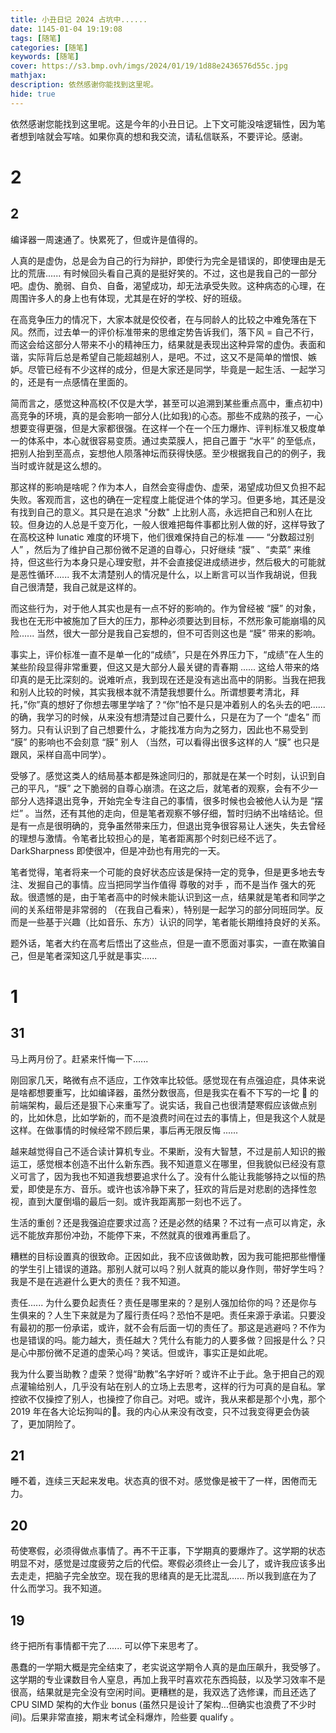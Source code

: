 ```yaml
---
title: 小丑日记 2024 占坑中......
date: 1145-01-04 19:19:08
tags: [随笔]
categories: [随笔]
keywords: [随笔]
cover: https://s3.bmp.ovh/imgs/2024/01/19/1d88e2436576d55c.jpg
mathjax:
description: 依然感谢你能找到这里呢。
hide: true
---
```


依然感谢您能找到这里呢。这是今年的小丑日记。上下文可能没啥逻辑性，因为笔者想到啥就会写啥。如果你真的想和我交流，请私信联系，不要评论。感谢。

# 2

## 2

编译器一周速通了。快累死了，但或许是值得的。

人真的是虚伪，总是会为自己的行为辩护，即使行为完全是错误的，即使理由是无比的荒唐...... 有时候回头看自己真的是挺好笑的。不过，这也是我自己的一部分吧。虚伪、脆弱、自负、自备，渴望成功，却无法承受失败。这种病态的心理，在周围许多人的身上也有体现，尤其是在好的学校、好的班级。

在高竞争压力的情况下，大家本就是佼佼者，在与同龄人的比较之中难免落在下风。然而，过去单一的评价标准带来的思维定势告诉我们，落下风 = 自己不行，而这会给这部分人带来不小的精神压力，结果就是表现出这种异常的虚伪。表面和谐，实际背后总是希望自己能超越别人，是吧。不过，这又不是简单的憎恨、嫉妒。尽管已经有不少这样的成分，但是大家还是同学，毕竟是一起生活、一起学习的，还是有一点感情在里面的。

简而言之，感觉这种高校(不仅是大学，甚至可以追溯到某些重点高中，重点初中)高竞争的环境，真的是会影响一部分人(比如我)的心态。那些不成熟的孩子，一心想要变得更强，但是大家都很强。在这样一个在一个压力爆炸、评判标准又极度单一的体系中，本心就很容易变质。通过卖菜膜人，把自己置于 “水平” 的至低点，把别人抬到至高点，妄想他人陨落神坛而获得快感。至少根据我自己的的例子，我当时或许就是这么想的。

那这样的影响是啥呢？作为本人，自然会变得虚伪、虚荣，渴望成功但又负担不起失败。客观而言，这也的确在一定程度上能促进个体的学习。但更多地，其还是没有找到自己的意义。其只是在追求 "分数" 上比别人高，永远把自己和别人在比较。但身边的人总是千变万化，一般人很难把每件事都比别人做的好，这样导致了在高校这种 lunatic 难度的环境下，他们很难保持自己的标准 —— “分数超过别人” ，然后为了维护自己那份微不足道的自尊心，只好继续 “膜” 、“卖菜” 来维持，但这些行为本身只是心理安慰，并不会直接促进成绩进步，然后极大的可能就是恶性循环...... 我不太清楚别人的情况是什么，以上断言可以当作我胡说，但我自己很清楚，我自己就是这样的。

而这些行为，对于他人其实也是有一点不好的影响的。作为曾经被 “膜” 的对象，我也在无形中被施加了巨大的压力，那种必须要达到目标，不然形象可能崩塌的风险...... 当然，很大一部分是我自己妄想的，但不可否则这也是 “膜” 带来的影响。

事实上，评价标准一直不是单一化的“成绩”，只是在外界压力下，“成绩”在人生的某些阶段显得非常重要，但这又是大部分人最关键的青春期 ...... 这给人带来的烙印真的是无比深刻的。说难听点，我到现在还是没有逃出高中的阴影。当我在把我和别人比较的时候，其实我根本就不清楚我想要什么。所谓想要考清北，拜托，”你”真的想好了你想去哪里学啥了？“你”怕不是只是冲着别人的名头去的吧...... 的确，我学习的时候，从来没有想清楚过自己要什么，只是在为了一个 “虚名” 而努力。只有认识到了自己想要什么，才能找准方向为之努力，因此也不易受到 “膜” 的影响也不会刻意 “膜” 别人 （当然，可以看得出很多这样的人 “膜” 也只是跟风，采样自高中同学）。

受够了。感觉这类人的结局基本都是殊途同归的，那就是在某一个时刻，认识到自己的平凡，“膜” 之下脆弱的自尊心崩溃。在这之后，就笔者的观察，会有不少一部分人选择退出竞争，开始完全专注自己的事情，很多时候也会被他人认为是 “摆烂” 。当然，还有其他的走向，但是笔者观察不够仔细，暂时归纳不出啥结论。但是有一点是很明确的，竞争虽然带来压力，但退出竞争很容易让人迷失，失去曾经的理想与激情。令笔者比较担心的是，笔者距离那个时刻已经不远了。DarkSharpness 即使很冲，但是冲劲也有用完的一天。

笔者觉得，笔者将来一个可能的良好状态应该是保持一定的竞争，但是更多地去专注、发掘自己的事情。应当把同学当作值得 尊敬的对手 ，而不是当作 强大的死敌。很遗憾的是，由于笔者高中的时候未能认识到这一点，结果就是笔者和同学之间的关系纽带是非常弱的 （在我自己看来），特别是一起学习的部分同班同学。反而是一些基于兴趣（比如音乐、东方）认识的同学，笔者能长期维持良好的关系。

题外话，笔者大约在高考后悟出了这些点，但是一直不愿面对事实，一直在欺骗自己，但是笔者深知这几乎就是事实......

# 1

## 31

马上两月份了。赶紧来忏悔一下......

刚回家几天，略微有点不适应，工作效率比较低。感觉现在有点强迫症，具体来说是啥都想要重写，比如编译器，虽然分数很高，但是我实在看不下写的一坨 💩 的前端架构，最后还是狠下心来重写了。说实话，我自己也很清楚寒假应该做点别的，比如休息，比如学新的，而不是浪费时间在过去的事情上，但是我这个人就是这样。在做事情的时候经常不顾后果，事后再无限反悔 ......

越来越觉得自己不适合读计算机专业。不果断，没有大智慧，不过是前人知识的搬运工，感觉根本创造不出什么新东西。我不知道意义在哪里，但我貌似已经没有意义可言了，因为我也不知道我想要追求什么了。没有什么能让我能够持之以恒的热爱，即使是东方、音乐。或许也该冷静下来了，狂欢的背后是对悲剧的选择性忽视，直到大厦倒塌的最后一刻。或许我距离那一刻也不远了。

生活的重创？还是我强迫症要求过高？还是必然的结果？不过有一点可以肯定，永远不能放弃那份冲劲，不能停下来，不然就真的很难再重启了。

糟糕的目标设置真的很致命。正因如此，我不应该做助教，因为我可能把那些懵懂的学生引上错误的道路。那别人就可以吗？别人就真的能以身作则，带好学生吗？我是不是在逃避什么更大的责任？我不知道。

责任...... 为什么要负起责任？责任是哪里来的？是别人强加给你的吗？还是你与生俱来的？人生下来就是为了履行责任吗？恐怕不是吧。责任来源于承诺。只要没有最初的那一份承诺，或许，就不会有后面一切的责任了。那这是逃避吗？不作为也是错误的吗。能力越大，责任越大？凭什么有能力的人要多做？回报是什么？只是心中那份微不足道的虚荣心吗？笑话。但或许，事实正是如此呢。

我为什么要当助教？虚荣？觉得“助教”名字好听？或许不止于此。急于把自己的观点灌输给别人，几乎没有站在别人的立场上去思考，这样的行为可真的是自私。掌控欲不仅操控了别人，也操控了你自己。对吧。或许，我从来都是那个小鬼，那个 2019 年在各大论坛狗叫的🤡。我的内心从来没有改变，只不过我变得更会伪装了，更加阴险了。

## 21

睡不着，连续三天起来发电。状态真的很不对。感觉像是被干了一样，困倦而无力。

## 20

苟使寒假，必须得做点事情了。再不干正事，下学期真的要爆炸了。这学期的状态明显不对，感觉是过度疲劳之后的代偿。寒假必须终止一会儿了，或许我应该多出去走走，把脑子完全放空。现在我的思绪真的是无比混乱...... 所以我到底在为了什么而学习。我不知道。

## 19

终于把所有事情都干完了...... 可以停下来思考了。

愚蠢的一学期大概是完全结束了，老实说这学期令人真的是血压飙升，我受够了。这学期的专业课数目令人窒息，再加上我平时喜欢花东西捣鼓，以及学习效率不是很高，结果就是完全没有空闲时间。更糟糕的是，我双选了选修课，而且还选了 CPU SIMD 架构的大作业 bonus (虽然只是设计了架构...但确实也浪费了不少时间)。后果非常直接，期末考试全科爆炸，险些要 qualify 。
